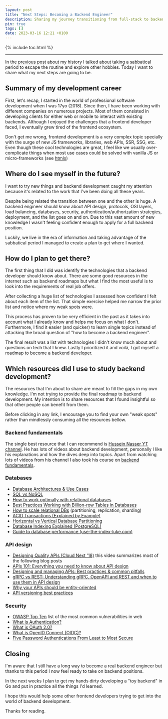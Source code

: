 ```yaml
---
layout: post
title: "Next Steps: Becoming a Backend Engineer"
description: Sharing my journey transitioning from full-stack to backend development.
pin: true
tags: []
date: 2023-03-16 12:21 +0100
---
```


{% include toc.html %}

---

In the [previous post](https://monkeyandres.com/post/my-story-part-2/) about my history I talked about taking a sabbatical period to escape the routine and explore other hobbies. Today I want to share what my next steps are going to be.


## Summary of my development career

First, let's recap, I started in the world of professional software development when I was 17yo (2018). Since then, I have been working with different companies on numerous projects. Most of them consisted in developing clients for either web or mobile to interact with existing backends. Although I enjoyed the challenges that a frontend developer faced, I eventually grew tired of the frontend ecosystem.

Don't get me wrong, frontend development is a very complex topic specially with the surge of new JS frameworks, libraries, web APIs, SSR, SSG, etc. Even though these cool technologies are great, I feel like we usually over-complicate things when most use cases could be solved with vanilla JS or micro-frameworks (see [htmlx](https://github.com/bigskysoftware/htmx))

## Where do I see myself in the future?

I want to try new things and backend development caught my attention because it's related to the work that I've been doing all these years.

Despite being related the transition between one and the other is huge. A backend engineer should know about API design, protocols, OSI layers, load balancing, databases, security, authentication/authorization strategies, deployment, and the list goes on and on. Due to this vast amount of new knowledge I wasn't feeling confident enough to apply for a full backend position.

Luckily, we live in the era of information and taking advantage of the sabbatical period I managed to create a plan to get where I wanted.

## How do I plan to get there?

The first thing that I did was identify the technologies that a backend developer should know about. There are some good resources in the internet such as backend roadmaps but what I find the most useful is to look into the requirements of real job offers.

After collecting a huge list of technologies I assessed how confident I felt about each item of the list. That simple exercise helped me narrow the prior list and notice where my weak spots were.

This process has proven to be very efficient in the past as it takes into account what I already know and helps me focus on what I don't. Furthermore, I find it easier (and quicker) to learn single topics instead of attacking the broad question of "how to become a backend engineer".

The final result was a list with technologies I didn't know much about and questions on tech that I knew. Lastly I prioritized it and voilá, I got myself a roadmap to become a backend developer.

## Which resources did I use to study backend development?

The resources that I'm about to share are meant to fill the gaps in my own knowledge. I'm not trying to provide the final roadmap to backend development. My intention is to share resources that I found insightful so that other people can benefit from them.

Before clicking in any link, I encourage you to find your own "weak spots" rather than mindlessly consuming all the resources bellow.

### Backend fundamentals

The single best resource that I can recommend is [Hussein Nasser YT channel](https://www.youtube.com/@hnasr). He has lots of videos about backend development, personally I like his explanations and how the dives deep into topics. Apart from watching lots of videos from his channel I also took his course on [backend fundamentals](https://backend.husseinnasser.com).

### Databases

-   [Database Architectures & Use Cases](https://dev.to/harperdb/database-architectures-use-cases-explained-5711)
-   [SQL vs NoSQL](https://nodeflair.com/blog/sql-vs-nosql-databases-system-design-interview)
-   [How to work optimally with relational databases](https://www.freecodecamp.org/news/how-to-work-optimally-with-relational-databases-627073f82d56/)
-   [Best Practices Working with Billion-row Tables in Databases](https://www.youtube.com/watch?v=wj7KEMEkMUE)
-   [How to scale relational DBs](https://www.youtube.com/watch?v=iHNovZUZM3A) (partitioning, replication, sharding)
-   [ACID Transactions (Explained by Example)](https://www.youtube.com/watch?v=pomxJOFVcQs)
-   [Horizontal vs Vertical Database Partitioning](https://www.youtube.com/watch?v=QA25cMWp9Tk)
-   [Database Indexing Explained (PostgreSQL)](https://www.youtube.com/watch?v=-qNSXK7s7_w)
-   [Guide to database performance (use-the-index-luke.com)](https://use-the-index-luke.com/)

### API design

-   [Designing Quality APIs (Cloud Next '18)](https://youtu.be/P0a7PwRNLVU) this video summarizes most of the following blog posts
-   [APIs 101: Everything you need to know about API design](https://cloud.google.com/blog/products/api-management/google-cloud-api-design-tips)
-   [Designing and managing APIs: Best practices & common pitfalls](https://cloud.google.com/blog/products/api-management/api-design-best-practices-common-pitfalls)
-   [gRPC vs REST: Understanding gRPC, OpenAPI and REST and when to use them in API design](https://cloud.google.com/blog/products/api-management/understanding-grpc-openapi-and-rest-and-when-to-use-them)
-   [Why your APIs should be entity-oriented](https://cloud.google.com/blog/products/api-management/why-your-web-apis-should-be-entity-oriented)
-   [API versioning best practices](https://cloud.google.com/blog/products/api-management/common-misconceptions-about-api-versioning)

### Security

-   [OWASP Top Ten](https://owasp.org/www-project-top-ten/) list of the most common vulnerabilities in web
-   [What is Authentication?](https://auth0.com/intro-to-iam/what-is-authentication)
-   [What is OAuth 2.0?](https://auth0.com/intro-to-iam/what-is-oauth-2)
-   [What is OpenID Connect (OIDC)?](https://auth0.com/intro-to-iam/what-is-openid-connect-oidc)
-   [Five Password Authentications From Least to Most Secure](https://www.youtube.com/watch?v=_t8EPImx9LI)

## Closing

I'm aware that I still have a long way to become a real backend engineer but thanks to this period I now feel ready to take on backend positions.

In the next weeks I plan to get my hands dirty developing a "toy backend" in Go and put in practice all the things I'd learned.

I hope this would help some other frontend developers trying to get into the world of backend development.

Thanks for reading.

